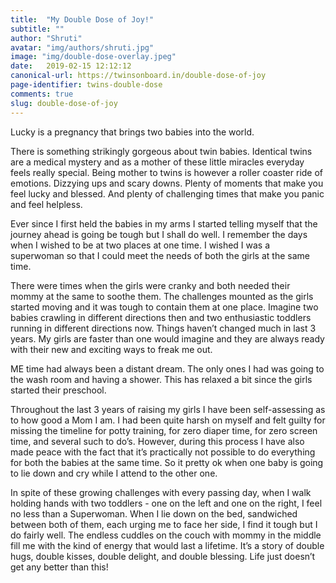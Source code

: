 ```yaml
---
title:  "My Double Dose of Joy!"
subtitle: ""
author: "Shruti"
avatar: "img/authors/shruti.jpg"
image: "img/double-dose-overlay.jpeg"
date:   2019-02-15 12:12:12
canonical-url: https://twinsonboard.in/double-dose-of-joy
page-identifier: twins-double-dose
comments: true
slug: double-dose-of-joy
---
```


Lucky is a pregnancy that brings two babies into the world. 

There is something strikingly gorgeous about twin babies. Identical twins are a medical mystery and as a mother of these little miracles everyday feels really special. Being mother to twins is however a roller coaster ride of emotions. Dizzying ups and scary downs. Plenty of moments that make you feel lucky and blessed. And plenty of challenging times that make you panic and feel helpless.

Ever since I first held the babies in my arms I started telling myself that the journey ahead is going be tough but I shall do well. I remember the days when I wished to be at two places at one time. I wished I was a superwoman so that I could meet the needs of both the girls at the same time.

There were times when the girls were cranky and both needed their mommy at the same to soothe them. The challenges mounted as the girls started moving and it was tough to contain them at one place. Imagine two babies crawling in different directions then and two enthusiastic toddlers running in different directions now. Things haven’t changed much in last 3 years. My girls are faster than one would imagine and they are always ready with their new and exciting ways to freak me out.

ME time had always been a distant dream. The only ones I had was going to the wash room and having a shower. This has relaxed a bit since the girls started their preschool.

Throughout the last 3 years of raising my girls I have been self-assessing as to how good a Mom I am. I had been quite harsh on myself and felt guilty for missing the timeline for potty training, for zero diaper time, for zero screen time, and several such to do’s. However, during this process I have also made peace with the fact that it’s practically not possible to do everything for both the babies at the same time. So it pretty ok when one baby is going to lie down and cry while I attend to the other one.

In spite of these growing challenges with every passing day, when I walk holding hands with two toddlers - one on the left and one on the right, I feel no less than a Superwoman. When I lie down on the bed, sandwiched between both of them, each urging me to face her side, I find it tough but I do fairly well. The endless cuddles on the couch with mommy in the middle fill me with the kind of energy that would last a lifetime. It’s a story of double hugs, double kisses, double delight, and double blessing. Life just doesn’t get any better than this!


